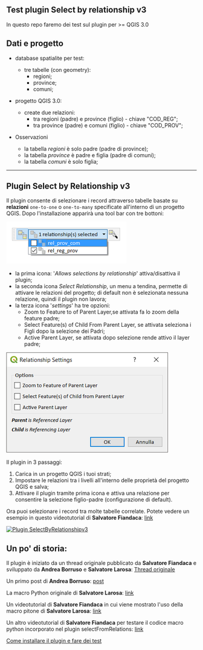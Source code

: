 ## Test plugin Select by relationship v3

In questo repo faremo dei test sul plugin per >= QGIS 3.0

## Dati e progetto

* database spatialite per test:
    * tre tabelle (con geometry):
        * regioni;
        * province;
        * comuni;

* progetto QGIS 3.0:
    * create due relazioni:
        * tra regioni (padre) e province (figlio) - chiave "COD_REG";
        * tra province (padre) e comuni (figlio) - chiave "COD_PROV";

* Osservazioni
    * la tabella _regioni_ è solo padre (padre di province);
    * la tabella _province_ è padre e figlia (padre di comuni);
    * la tabella _comuni_ è solo figlia;

---

## Plugin Select by Relationship v3

Il plugin consente di selezionare i record attraverso tabelle basate su **relazioni** `one-to-one` o `one-to-many` specificate all'interno di un progetto QGIS.
Dopo l'installazione apparirà una tool bar con tre bottoni:

<img src="/images/icone_p2.png">

* la prima icona: '_Allows selections by relationship_' attiva/disattiva il plugin;
* la seconda icona _Select Relationship_, un menu a tendina, permette di attivare le relazioni del progetto; di default non è selezionata nessuna relazione, quindi il plugin non lavora;
* la terza icona '_settings_' ha tre opzioni:
    * Zoom to Feature to of Parent Layer,se attivata fa lo zoom della feature padre;
    * Select Feature(s) of Child From Parent Layer, se attivata seleziona i Figli dopo la selezione dei Padri;
    * Active Parent Layer, se attivata dopo selezione rende attivo il layer padre;

<img src="/images/icona_settings2.png">

 Il plugin in 3 passaggi:
1. Carica in un progetto QGIS i tuoi strati;
2. Impostare le relazioni tra i livelli all'interno delle proprietà del progetto QGIS e salva;
3. Attivare il plugin tramite prima icona e attiva una relazione per consentire la selezione figlio-padre (configurazione di default).

Ora puoi selezionare i record tra molte tabelle correlate.
Potete vedere un esempio in questo videotutorial di **Salvatore Fiandaca**: [link](https://youtu.be/EGfFCOfAS5E)

[![Plugin SelectByRelationshipv3](https://img.youtube.com/vi/EGfFCOfAS5E/0.jpg)](https://youtu.be/EGfFCOfAS5E "SelectByRelationshipv3")


## Un po' di storia:

Il plugin è iniziato da un thread originale pubblicato da **Salvatore Fiandaca** e sviluppato da **Andrea Borruso** e **Salvatore Larosa**: [Thread originale](http://osgeo-org.1560.x6.nabble.com/QGIS-select-in-join-tabella-in-relazione-td5317093.html)

Un primo post di **Andrea Borruso**: [post](https://medium.com/tantotanto/qgis-selezionare-geometrie-da-una-tabella-di-attributi-correlata-bea37747a7e2)

La macro Python originale di **Salvatore Larosa**: [link](https://gist.github.com/slarosa/653e6d759cf0d82c2a24dcc499b094e0)

Un videotutorial di **Salvatore Fiandaca** in cui viene mostrato l'uso della macro pitone di **Salvatore Larosa**: [link](https://www.youtube.com/watch?v=PRDftcPWNg8)

Un altro videotutorial di **Salvatore Fiandaca** per testare il codice macro python incorporato nel plugin selectFromRelations: [link](https://www.youtube.com/watch?v=4lXRnsMO-qI)


[Come installare il plugin e fare dei test](installazione_zip.md) 

